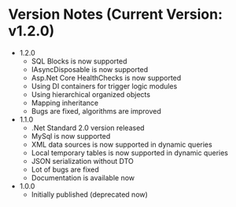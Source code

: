Version Notes (Current Version: v1.2.0)
=======================================
* 1.2.0
	* SQL Blocks is now supported
	* IAsyncDisposable is now supported
	* Asp.Net Core HealthChecks is now supported
	* Using DI containers for trigger logic modules
	* Using hierarchical organized objects
	* Mapping inheritance
	* Bugs are fixed, algorithms are improved
* 1.1.0
    * .Net Standard 2.0 version released
	* MySql is now supported
	* XML data sources is now supported in dynamic queries
	* Local temporary tables is now supported in dynamic queries
	* JSON serialization without DTO
	* Lot of bugs are fixed
	* Documentation is available now
* 1.0.0
    * Initially published (deprecated now)